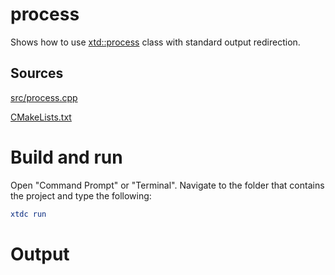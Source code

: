 # process

Shows how to use [xtd::process](../../../../src/xtd.core/include/xtd/diagnostics/process.h) class with standard output redirection.

## Sources

[src/process.cpp](src/process.cpp)

[CMakeLists.txt](CMakeLists.txt)

# Build and run

Open "Command Prompt" or "Terminal". Navigate to the folder that contains the project and type the following:

```cmake
xtdc run
```

# Output

```
```
